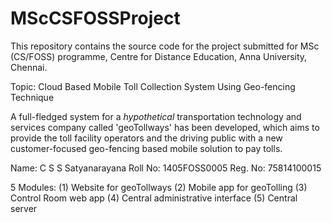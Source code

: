 # MScCSFOSSProject

This repository contains the source code for the project submitted for MSc (CS/FOSS) programme, Centre for Distance Education, Anna University, Chennai.

Topic: Cloud Based Mobile Toll Collection System Using Geo-fencing Technique

A full-fledged system for a *hypothetical* transportation technology and services company called 'geoTollways' has been developed, which aims to provide the toll facility operators and the driving public with a new customer-focused geo-fencing based mobile solution to pay tolls.

Name: C S S Satyanarayana
Roll No: 1405FOSS0005
Reg. No: 75814100015

5 Modules:
(1) Website for geoTollways
(2) Mobile app for geoTolling
(3) Control Room web app
(4) Central administrative interface
(5) Central server
